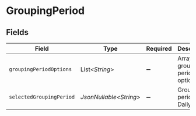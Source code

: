 # GroupingPeriod


## Fields

| Field                             | Type                              | Required                          | Description                       |
| --------------------------------- | --------------------------------- | --------------------------------- | --------------------------------- |
| `groupingPeriodOptions`           | List\<*String*>                   | :heavy_minus_sign:                | Array of grouping period options. |
| `selectedGroupingPeriod`          | *JsonNullable\<String>*           | :heavy_minus_sign:                | Grouping period i.e. Daily sales. |